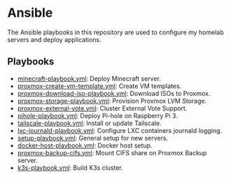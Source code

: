 # Ansible

The Ansible playbooks in this repository are used to configure my homelab servers and deploy applications.

## Playbooks

- [minecraft-playbook.yml](playbooks/minecraft-playbook.yml): Deploy Minecraft server.
- [proxmox-create-vm-template.yml](playbooks/proxmox-create-vm-template.yml): Create VM templates.
- [proxmox-download-iso-playbook.yml](playbooks/proxmox-download-iso-playbook.yml): Download ISOs to Proxmox.
- [proxmox-storage-playbook.yml](playbooks/proxmox-storage-playbook.yml): Provision Proxmox LVM Storage.
- [proxmox-external-vote.yml](playbooks/proxmox-external-vote.yml): Cluster External Vote Support.
- [pihole-playbook.yml](playbooks/pihole-playbook.yml): Deploy Pi-hole on Raspberry Pi 3.
- [tailscale-playbook.yml](playbooks/tailscale-playbook.yml): Install or update Tailscale.
- [lxc-journald-playbook.yml](playbooks/lxc-journald-playbook.yml): Configure LXC containers journald logging.
- [setup-playbook.yml](playbooks/setup-playbook.yml): General setup for new servers.
- [docker-host-playbook.yml](playbooks/docker-host-playbook.yml): Docker host setup.
- [proxmox-backup-cifs.yml](playbooks/proxmox-backup-cifs.yml): Mount CIFS share on Proxmox Backup server.
- [k3s-playbook.yml](playbooks/k3s-playbook.yml): Build K3s cluster.
